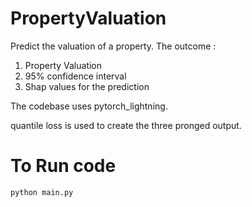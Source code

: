 # PropertyValuation

Predict the valuation of a property. The outcome : 

1. Property Valuation
2. 95% confidence interval
3. Shap values for the prediction

The codebase uses pytorch_lightning. 

quantile loss is used to create the three pronged output.

# To Run code
```python
python main.py
```

